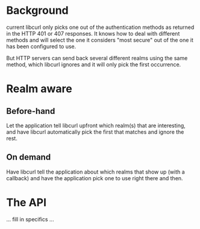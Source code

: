 # Background

current libcurl only picks one out of the authentication methods as returned in the HTTP 401 or 407 responses. It knows how to deal with different methods and will select the one it considers "most secure" out of the one it has been configured to use.

But HTTP servers can send back several different realms using the same method, which libcurl ignores and it will only pick the first occurrence.

# Realm aware

## Before-hand

Let the application tell libcurl upfront which realm(s) that are interesting, and have libcurl automatically pick the first that matches and ignore the rest.

## On demand

Have libcurl tell the application about which realms that show up (with a callback) and have the application pick one to use right there and then.

# The API

... fill in specifics ...